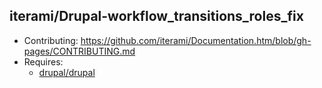 iterami/Drupal-workflow_transitions_roles_fix
---------------------------------------------

* Contributing: https://github.com/iterami/Documentation.htm/blob/gh-pages/CONTRIBUTING.md
* Requires:
  * [drupal/drupal](https://github.com/drupal/drupal)
